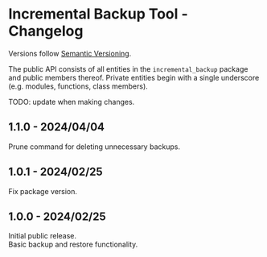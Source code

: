 # Incremental Backup Tool - Changelog

Versions follow [Semantic Versioning](https://semver.org/spec/v2.0.0.html).

The public API consists of all entities in the `incremental_backup` package and public members thereof.
Private entities begin with a single underscore (e.g. modules, functions, class members).

TODO: update when making changes.

## 1.1.0 - 2024/04/04

Prune command for deleting unnecessary backups.

## 1.0.1 - 2024/02/25

Fix package version.

## 1.0.0 - 2024/02/25

Initial public release.  
Basic backup and restore functionality.
